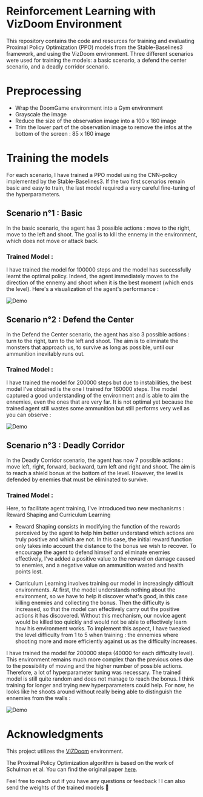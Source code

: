 # Reinforcement Learning with VizDoom Environment

This repository contains the code and resources for training and evaluating Proximal Policy Optimization (PPO) models from the Stable-Baselines3 framework, and using the VizDoom environment. Three different scenarios were used for training the models: a basic scenario, a defend the center scenario, and a deadly corridor scenario.

# Preprocessing

* Wrap the DoomGame environment into a Gym environment
* Grayscale the image
* Reduce the size of the observation image into a 100 x 160 image
* Trim the lower part of the observation image to remove the infos at the bottom of the screen : 85 x 160 image

# Training the models

For each scenario, I have trained a PPO model using the CNN-policy implemented by the Stable-Baselines3. If the two first scenarios remain basic and easy to train, the last model required a very careful fine-tuning of the hyperparameters.

## Scenario n°1 : Basic

In the basic scenario, the agent has 3 possible actions : move to the right, move to the left and shoot. The goal is to kill the ennemy in the environment, which does not move or attack back.

### Trained Model : 

I have trained the model for 100000 steps and the model has successfully learnt the optimal policy. Indeed, the agent immediately moves to the direction of the ennemy and shoot when it is the best moment (which ends the level). Here's a visualization of the agent's performance :

![Demo](demos/demo_basic.gif)

## Scenario n°2 : Defend the Center

In the Defend the Center scenario, the agent has also 3 possible actions : turn to the right, turn to the left and shoot. The aim is to eliminate the monsters that approach us, to survive as long as possible, until our ammunition inevitably runs out.

### Trained Model : 

I have trained the model for 200000 steps but due to instabilities, the best model I've obtained is the one I trained for 160000 steps. The model captured a good understanding of the environment and is able to aim the ennemies, even the ones that are very far. It is not optimal yet because the trained agent still wastes some ammunition but still performs very well as you can observe :

![Demo](demos/demo_defend_center.gif)

## Scenario n°3 : Deadly Corridor

In the Deadly Corridor scenario, the agent has now 7 possible actions : move left, right, forward, backward, turn left and right and shoot. The aim is to reach a shield bonus at the bottom of the level. However, the level is defended by enemies that must be eliminated to survive. 

### Trained Model : 

Here, to facilitate agent training, I've introduced two new mechanisms : Reward Shaping and Curriculum Learning

* Reward Shaping consists in modifying the function of the rewards perceived by the agent to help him better understand which actions are truly positive and which are not. In this case, the initial reward function only takes into account the distance to the bonus we wish to recover. To encourage the agent to defend himself and eliminate enemies effectively, I've added a positive value to the reward on damage caused to enemies, and a negative value on ammunition wasted and health points lost. 

* Curriculum Learning involves training our model in increasingly difficult environments. At first, the model understands nothing about the environment, so we have to help it discover what's good, in this case killing enemies and collecting the bonus. Then the difficulty is increased, so that the model can effectively carry out the positive actions it has discovered. Without this mechanism, our novice agent would be killed too quickly and would not be able to effectively learn how his environment works. To implement this aspect, I have tweaked the level difficulty from 1 to 5 when training : the ennemies where shooting more and more efficiently against us as the difficulty increases.

I have trained the model for 200000 steps (40000 for each difficulty level). This environment remains much more complex than the previous ones due to the possibility of moving and the higher number of possible actions. Therefore, a lot of hyperparameter tuning was necessary. The trained model is still quite random and does not manage to reach the bonus. I think training for longer and trying new hyperparameters could help. For now, he looks like he shoots around without really being able to distinguish the ennemies from the walls : 

![Demo](demos/demo_deadly_corridor.gif)

# Acknowledgments

This project utilizes the [ViZDoom](https://github.com/Farama-Foundation/ViZDoom) environment.

The Proximal Policy Optimization algorithm is based on the work of Schulman et al. You can find the original paper [here](https://arxiv.org/abs/1707.06347).

Feel free to reach out if you have any questions or feedback ! I can also send the weights of the trained models 🫡